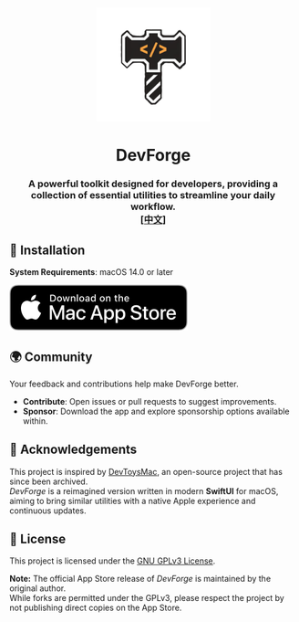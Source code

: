 <p align="center">
<img src="./DevForge/Assets.xcassets/AppIcon.appiconset/icon_1024X1024.png" width="200" height="200" />
<h1 align="center">DevForge</h1>
<h3 align="center">A powerful toolkit designed for developers, providing a collection of essential utilities to streamline your daily workflow.<br><a href="./readme_zh.md">[中文]</a><br>
</p>

## 🚀 Installation

**System Requirements**: macOS 14.0 or later

[![Mac App Store](./download-mas.svg)](https://apps.apple.com/app/id6752011791)

## 🌍 Community

Your feedback and contributions help make DevForge better.

- **Contribute**: Open issues or pull requests to suggest improvements.
- **Sponsor**: Download the app and explore sponsorship options available within.

## 🙏 Acknowledgements

This project is inspired by [DevToysMac](https://github.com/DevToys-app/DevToysMac), an open-source project that has since been archived.  
_DevForge_ is a reimagined version written in modern **SwiftUI** for macOS, aiming to bring similar utilities with a native Apple experience and continuous updates.

## 📄 License

This project is licensed under the [GNU GPLv3 License](./LICENSE).

**Note:** The official App Store release of _DevForge_ is maintained by the original author.  
While forks are permitted under the GPLv3, please respect the project by not publishing direct copies on the App Store.
